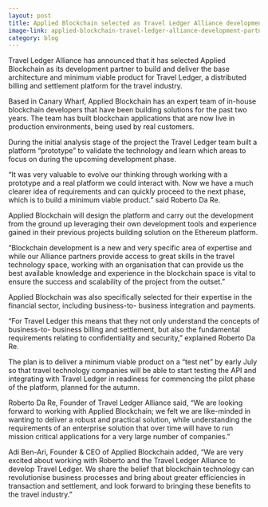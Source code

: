```yaml
---
layout: post
title: Applied Blockchain selected as Travel Ledger Alliance development partner
image-link: applied-blockchain-travel-ledger-alliance-development-partner
category: blog
---
```


Travel Ledger Alliance has announced that it has selected Applied Blockchain as its development partner to build and deliver the base architecture and minimum viable product for Travel Ledger, a distributed billing and settlement platform for the travel industry.

Based in Canary Wharf, Applied Blockchain has an expert team of in-house blockchain developers that have been building solutions for the past two years. The team has built blockchain applications that are now live in production environments, being used by real customers.

During the initial analysis stage of the project the Travel Ledger team built a platform “prototype” to validate the technology and learn which areas to focus on during the upcoming development phase.

“It was very valuable to evolve our thinking through working with a prototype and a real platform we could interact with. Now we have a much clearer idea of requirements and can quickly proceed to the next phase, which is to build a minimum viable product.” said Roberto Da Re.

Applied Blockchain will design the platform and carry out the development from the ground up leveraging their own development tools and experience gained in their previous projects building solution on the Ethereum platform.

“Blockchain development is a new and very specific area of expertise and while our Alliance partners provide access to great skills in the travel technology space, working with an organisation that can provide us the best available knowledge and experience in the blockchain space is vital to ensure the success and scalability of the project from the outset.”

Applied Blockchain was also specifically selected for their expertise in the financial sector, including business-to- business integration and payments.

“For Travel Ledger this means that they not only understand the concepts of business-to- business billing
and settlement, but also the fundamental requirements relating to confidentiality and security,” explained Roberto Da Re.

The plan is to deliver a minimum viable product on a “test net” by early July so that travel technology companies will be able to start testing the API and integrating with Travel Ledger in readiness for commencing the pilot phase of the platform, planned for the autumn.

Roberto Da Re, Founder of Travel Ledger Alliance said, “We are looking forward to working with Applied Blockchain; we felt we are like-minded in wanting to deliver a robust and practical solution, while understanding the requirements of an enterprise solution that over time will have to run mission critical applications for a very large number of companies.”

Adi Ben-Ari, Founder & CEO of Applied Blockchain added, “We are very excited about working with Roberto and the Travel Ledger Alliance to develop Travel Ledger. We share the belief that blockchain technology can revolutionise business processes and bring about greater efficiencies in transaction and settlement, and look forward to bringing these benefits to the travel industry.”